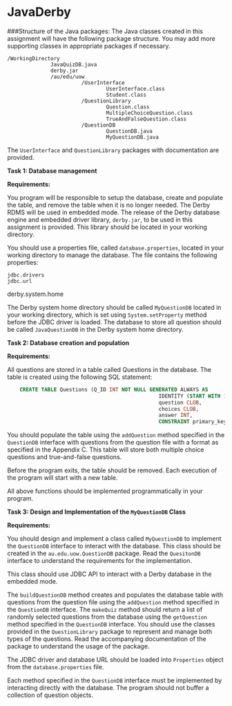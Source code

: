 JavaDerby
=====================

###Structure of the Java packages:
The Java classes created in this assignment will have the following package structure. You may add more supporting classes in appropriate packages if necessary.


    /WorkingDirectory
                  JavaQuizDB.java
                  derby.jar
                  /au/edu/uow
                            /UserInterface
                                    UserInterface.class
                                    Student.class
                            /QuestionLibrary
                                    Question.class
                                    MultipleChoiceQuestion.class
                                    TrueAndFalseQuestion.class
                            /QuestionDB
                                    QuestionDB.java
                                    MyQuestionDB.java


The `UserInterface` and `QuestionLibrary` packages with documentation are provided.

**Task 1: Database management**


**Requirements:**


You program will be responsible to setup the database, create and populate the table, and remove the table when it is no longer needed. The Derby RDMS will be used in embedded mode. The release of the Derby database engine and embedded driver library, `derby.jar`, to be used in this assignment is provided. This library should be located in your working directory.


You should use a properties file, called `database.properties`, located in your working directory to manage the database. The file contains the following properties:


    jdbc.drivers
    jdbc.url
   derby.system.home


The Derby system home directory should be called `MyQuestionDB` located in your working directory, which is set using `System.setProperty` method before the JDBC driver is loaded. The database to store all question should be called `JavaQuestionDB` in the Derby system home directory.


**Task 2: Database creation and population**


**Requirements:**


All questions are stored in a table called Questions in the database. The table is created using the following SQL statement:

```SQL
    CREATE TABLE Questions (Q_ID INT NOT NULL GENERATED ALWAYS AS
                                                 IDENTITY (START WITH 1, INCREMENT BY 1),
                                                 question CLOB,
                                                 choices CLOB,
                                                 answer INT,
                                                 CONSTRAINT primary_key PRIMARY KEY (Q_ID))
```
 
You should populate the table using the `addQuestion` method specified in the `QuestionDB` interface with questions from the question file with a format as specified in the Appendix C. This table will store both multiple choice questions and true-and-false questions.


Before the program exits, the table should be removed. Each execution of the program will start with a new table.


All above functions should be implemented programmatically in your program.


**Task 3: Design and Implementation of the `MyQuestionDB` Class**


**Requirements:**


You should design and implement a class called `MyQuestionDB` to implement the `QuestionDB` interface to interact with the database. This class should be created in the `au.edu.uow.QuestionDB` package. Read the `QuesitonDB` interface to understand the requirements for the implementation.


This class should use JDBC API to interact with a Derby database in the embedded mode.


The `buildQuestionDB` method creates and populates the database table with questions from the question file using the `addQuestion` method specified in the `QuestionDB` interface. The `makeQuiz` method should return a list of randomly selected questions from the database using the `getQuestion` method specified in the `QuestionDB` interface. You should use the classes provided in the `QuestionLibrary` package to represent and manage both types of the questions. Read the accompanying documentation of the package to understand the usage of the package.


The JDBC driver and database URL should be loaded into `Properties` object from the `database.properties` file.


Each method specified in the `QuestionDB` interface must be implemented by interacting directly with the database. The program should not buffer a collection of question objects.
